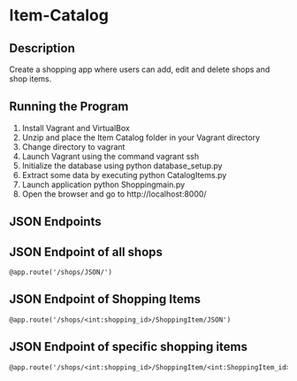 # Item-Catalog

## Description

Create a shopping app where users can add, edit and delete shops and shop items. 

## Running the Program 

  1. Install Vagrant and VirtualBox
  2. Unzip and place the Item Catalog folder in your Vagrant directory
  3. Change directory to vagrant 
  4. Launch Vagrant using the command vagrant ssh
  5. Initialize the database using python database_setup.py
  6. Extract some data by executing python CatalogItems.py
  7. Launch application python Shoppingmain.py
  8. Open the browser and go to http://localhost:8000/
  
## JSON Endpoints
    
   ## JSON Endpoint of all shops
   
    @app.route('/shops/JSON/')
    
   ## JSON Endpoint of Shopping Items
   
    @app.route('/shops/<int:shopping_id>/ShoppingItem/JSON')

   ## JSON Endpoint of specific shopping items
    @app.route('/shops/<int:shopping_id>/ShoppingItem/<int:ShoppingItem_id>/JSON')
